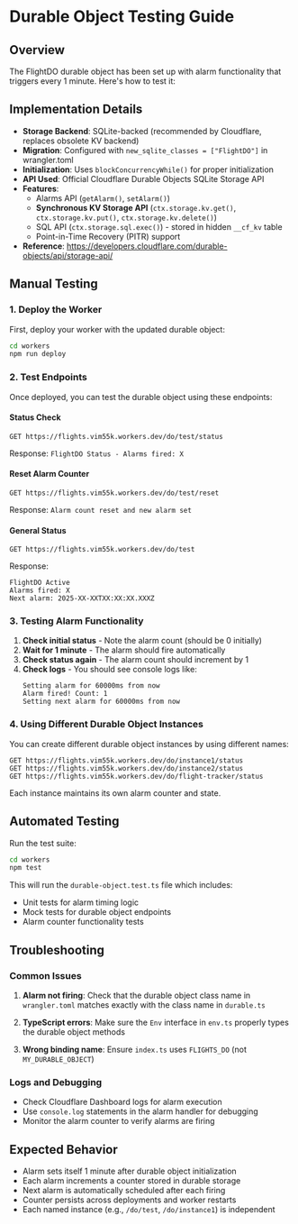 # Durable Object Testing Guide

## Overview

The FlightDO durable object has been set up with alarm functionality that triggers every 1 minute. Here's how to test it:

## Implementation Details

- **Storage Backend**: SQLite-backed (recommended by Cloudflare, replaces obsolete KV backend)
- **Migration**: Configured with `new_sqlite_classes = ["FlightDO"]` in wrangler.toml
- **Initialization**: Uses `blockConcurrencyWhile()` for proper initialization
- **API Used**: Official Cloudflare Durable Objects SQLite Storage API
- **Features**:
  - Alarms API (`getAlarm()`, `setAlarm()`)
  - **Synchronous KV Storage API** (`ctx.storage.kv.get()`, `ctx.storage.kv.put()`, `ctx.storage.kv.delete()`)
  - SQL API (`ctx.storage.sql.exec()`) - stored in hidden `__cf_kv` table
  - Point-in-Time Recovery (PITR) support
- **Reference**: https://developers.cloudflare.com/durable-objects/api/storage-api/

## Manual Testing

### 1. Deploy the Worker

First, deploy your worker with the updated durable object:

```bash
cd workers
npm run deploy
```

### 2. Test Endpoints

Once deployed, you can test the durable object using these endpoints:

#### Status Check

```
GET https://flights.vim55k.workers.dev/do/test/status
```

Response: `FlightDO Status - Alarms fired: X`

#### Reset Alarm Counter

```
GET https://flights.vim55k.workers.dev/do/test/reset
```

Response: `Alarm count reset and new alarm set`

#### General Status

```
GET https://flights.vim55k.workers.dev/do/test
```

Response:

```
FlightDO Active
Alarms fired: X
Next alarm: 2025-XX-XXTXX:XX:XX.XXXZ
```

### 3. Testing Alarm Functionality

1. **Check initial status** - Note the alarm count (should be 0 initially)
2. **Wait for 1 minute** - The alarm should fire automatically
3. **Check status again** - The alarm count should increment by 1
4. **Check logs** - You should see console logs like:
    ```
    Setting alarm for 60000ms from now
    Alarm fired! Count: 1
    Setting next alarm for 60000ms from now
    ```

### 4. Using Different Durable Object Instances

You can create different durable object instances by using different names:

```
GET https://flights.vim55k.workers.dev/do/instance1/status
GET https://flights.vim55k.workers.dev/do/instance2/status
GET https://flights.vim55k.workers.dev/do/flight-tracker/status
```

Each instance maintains its own alarm counter and state.

## Automated Testing

Run the test suite:

```bash
cd workers
npm test
```

This will run the `durable-object.test.ts` file which includes:

- Unit tests for alarm timing logic
- Mock tests for durable object endpoints
- Alarm counter functionality tests

## Troubleshooting

### Common Issues

1. **Alarm not firing**: Check that the durable object class name in `wrangler.toml` matches exactly with the class name in `durable.ts`

2. **TypeScript errors**: Make sure the `Env` interface in `env.ts` properly types the durable object methods

3. **Wrong binding name**: Ensure `index.ts` uses `FLIGHTS_DO` (not `MY_DURABLE_OBJECT`)

### Logs and Debugging

- Check Cloudflare Dashboard logs for alarm execution
- Use `console.log` statements in the alarm handler for debugging
- Monitor the alarm counter to verify alarms are firing

## Expected Behavior

- Alarm sets itself 1 minute after durable object initialization
- Each alarm increments a counter stored in durable storage
- Next alarm is automatically scheduled after each firing
- Counter persists across deployments and worker restarts
- Each named instance (e.g., `/do/test`, `/do/instance1`) is independent
